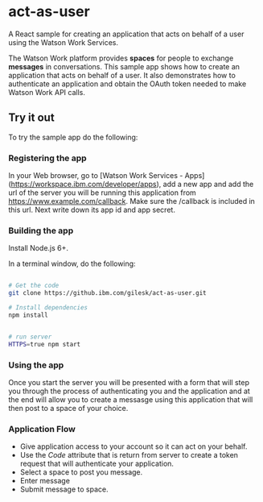 # act-as-user

A React sample for creating an application that acts on behalf of a user using the Watson Work Services.

The Watson Work platform provides **spaces** for people to exchange
**messages** in conversations. This sample app shows how to create an application that acts on behalf of a user. It also demonstrates how to authenticate an application and obtain the OAuth token needed to make Watson Work API calls.


## Try it out

To try the sample app do the following:

### Registering the app

In your Web browser, go to [Watson Work Services - Apps]
(https://workspace.ibm.com/developer/apps), add a new app and add the url of the server you will be running this application from https://www.example.com/callback. Make sure the /callback is included in this url. Next write down its app id and app secret.

### Building the app

Install Node.js 6+.

In a terminal window, do the following:
```sh

# Get the code
git clone https://github.ibm.com/gilesk/act-as-user.git

# Install dependencies
npm install


# run server
HTTPS=true npm start
```

### Using the app
Once you start the server you will be presented with a form that will step you through the process of authenticating you and the application and at the end will allow you to create a messasge using this application that will then post to a space of your choice.

### Application Flow
* Give application access to your account so it can act on your behalf.
* Use the *Code* attribute that is return from server to create a token request that will authenticate your application.
* Select a space to post you message.
* Enter message
* Submit message to space.
